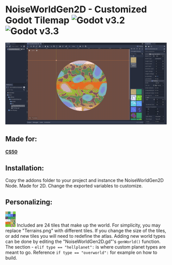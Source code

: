 # NoiseWorldGen2D - Customized Godot Tilemap ![Godot v3.2](https://img.shields.io/badge/Godot-v3.2-%23478cbf?logo=godot-engine&logoColor=white) ![Godot v3.3](https://img.shields.io/badge/Godot-v3.3-%23478cbf?logo=godot-engine&logoColor=white)
![Banner Worldgen](.//worldgenbanner.png)

## Made for:
#### [CS50](https://www.edx.org/course/introduction-computer-science-harvardx-cs50x)

## Installation:
Copy the addons folder to your project and instance the NoiseWorldGen2D Node. Made for 2D. Change the exported variables to customize.

## Personalizing:
![Terrains](.//addons/NoiseWorldGen2D/assets/Terrains.png)
Included are 24 tiles that make up the world. For simplicity, you may replace "Terrains.png" with different tiles. If you change the size of the tiles, or add new tiles you will need to redefine the atlas. Adding new world types can be done by editing the "NoiseWorldGen2D.gd"'s ```genWorld()``` function. The section - ```elif type == "hellplanet":``` is where custom planet types are meant to go. Reference ```if type == "overworld":``` for example on how to build.
